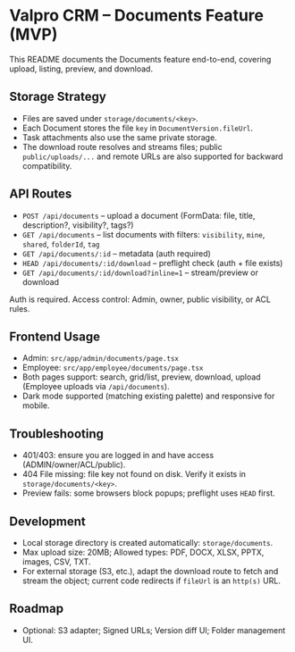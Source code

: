 # Valpro CRM – Documents Feature (MVP)

This README documents the Documents feature end-to-end, covering upload, listing, preview, and download.

## Storage Strategy
- Files are saved under `storage/documents/<key>`.
- Each Document stores the file `key` in `DocumentVersion.fileUrl`.
- Task attachments also use the same private storage.
- The download route resolves and streams files; public `public/uploads/...` and remote URLs are also supported for backward compatibility.

## API Routes
- `POST /api/documents` – upload a document (FormData: file, title, description?, visibility?, tags?)
- `GET /api/documents` – list documents with filters: `visibility`, `mine`, `shared`, `folderId`, `tag`
- `GET /api/documents/:id` – metadata (auth required)
- `HEAD /api/documents/:id/download` – preflight check (auth + file exists)
- `GET /api/documents/:id/download?inline=1` – stream/preview or download

Auth is required. Access control: Admin, owner, public visibility, or ACL rules.

## Frontend Usage
- Admin: `src/app/admin/documents/page.tsx`
- Employee: `src/app/employee/documents/page.tsx`
- Both pages support: search, grid/list, preview, download, upload (Employee uploads via `/api/documents`).
- Dark mode supported (matching existing palette) and responsive for mobile.

## Troubleshooting
- 401/403: ensure you are logged in and have access (ADMIN/owner/ACL/public).
- 404 File missing: file key not found on disk. Verify it exists in `storage/documents/<key>`.
- Preview fails: some browsers block popups; preflight uses `HEAD` first.

## Development
- Local storage directory is created automatically: `storage/documents`.
- Max upload size: 20MB; Allowed types: PDF, DOCX, XLSX, PPTX, images, CSV, TXT.
- For external storage (S3, etc.), adapt the download route to fetch and stream the object; current code redirects if `fileUrl` is an `http(s)` URL.

## Roadmap
- Optional: S3 adapter; Signed URLs; Version diff UI; Folder management UI.
